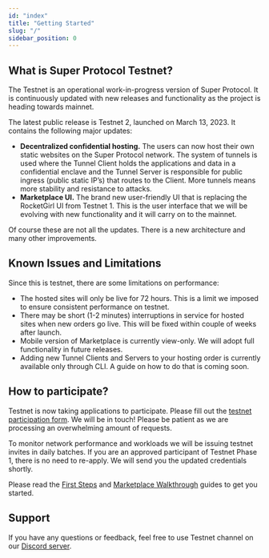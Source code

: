 ```yaml
---
id: "index"
title: "Getting Started"
slug: "/"
sidebar_position: 0
---
```


## What is Super Protocol Testnet?

The Testnet is an operational work-in-progress version of Super Protocol. It is continuously updated with new releases and functionality as the project is heading towards mainnet.  

The latest public release is Testnet 2, launched on March 13, 2023. It contains the following major updates:
- <b>Decentralized confidential hosting.</b> The users can now host their own static websites on the Super Protocol network. The system of tunnels is used where the Tunnel Client holds the applications and data in a confidential enclave and the Tunnel Server is responsible for public ingress (public static IP’s) that routes to the Client. More tunnels means more stability and resistance to attacks.
- <b>Marketplace UI.</b> The brand new user-friendly UI that is replacing the RocketGirl UI from Testnet 1. This is the user interface that we will be evolving with new functionality and it will carry on to the mainnet.

Of course these are not all the updates. There is a new architecture and many other improvements.

## Known Issues and Limitations

Since this is testnet, there are some limitations on performance:
- The hosted sites will only be live for 72 hours. This is a limit we imposed to ensure consistent performance on testnet.
- There may be short (1-2 minutes) interruptions in service for hosted sites when new orders go live. This will be fixed within couple of weeks after launch.
- Mobile version of Marketplace is currently view-only. We will adopt full functionality in future releases.
- Adding new Tunnel Clients and Servers to your hosting order is currently available only through CLI. A guide on how to do that is coming soon.

## How to participate?

Testnet is now taking applications to participate. Please fill out the [testnet participation form](https://superprotocol.typeform.com/testnet). We will be in touch! Please be patient as we are processing an overwhelming amount of requests.

To monitor network performance and workloads we will be issuing testnet invites in daily batches. If you are an approved participant of Testnet Phase 1, there is no need to re-apply. We will send you the updated credentials shortly. 

Please read the [First Steps](https://docs.superprotocol.com/testnet/marketplace/first-steps/) and [Marketplace Walkthrough](https://docs.superprotocol.com/testnet/marketplace/marketplace-walkthrough/) guides to get you started.

## Support

If you have any questions or feedback, feel free to use Testnet channel on our [Discord server](https://discord.com/invite/superprotocol).
